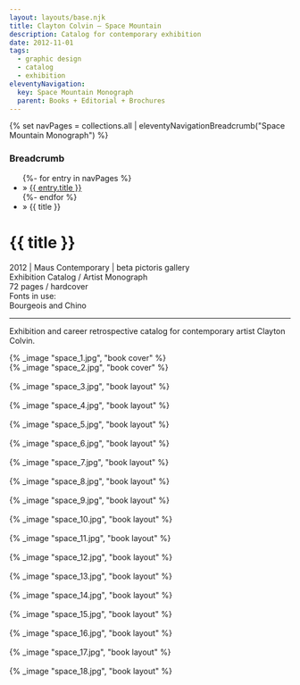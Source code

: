```yaml
---
layout: layouts/base.njk
title: Clayton Colvin – Space Mountain
description: Catalog for contemporary exhibition
date: 2012-11-01
tags:
  - graphic design
  - catalog
  - exhibition
eleventyNavigation:
  key: Space Mountain Monograph
  parent: Books + Editorial + Brochures
---
```

{% set navPages = collections.all | eleventyNavigationBreadcrumb("Space Mountain Monograph") %}
<div class="breadcrumb">
    <h3 class="visually-hidden">Breadcrumb</h3>
	<ul class="nav">
            {%- for entry in navPages %}
		<li class="nav-item"{% if entry.url == page.url %} class="active-breadcrumb"{% endif %}> » <a href="{{ entry.url }}">{{ entry.title }}</a></li>
  	    	{%- endfor %}
	    <li class="nav-item"><active-breadcrumb>» {{ title }}</active-breadcrumb></li>
	</ul>
</div>
<div class="container">
    <div class="row"></div>
	<div class="row">
		<div class="col">
			<h1>{{ title }}</h1>
			<figcaption>2012 | Maus Contemporary | beta pictoris gallery</figcaption>
            <figcaption>Exhibition Catalog / Artist Monograph</br>72 pages / hardcover</figcaption>
            <figcaption>Fonts in use:</br>Bourgeois and Chino</figcaption>
			<hr>
		    <p>Exhibition and career retrospective catalog for contemporary artist Clayton Colvin.</p>
		</div>
        <div class="col-1 col-1-md col-1-lg"></div>
		<div class="col">
			{% _image "space_1.jpg", "book cover" %}
		</div>
        <div class="col-1 col-1-md col-1-lg"></div>
	</div>
	<div class="row">
        <div class="col-1 col-1-md col-1-lg"></div>
        <div class="col">
            {% _image "space_2.jpg", "book cover" %}
        </br></br>
            {% _image "space_3.jpg", "book layout" %}
        </br></br>
            {% _image "space_4.jpg", "book layout" %}
        </br></br>
            {% _image "space_5.jpg", "book layout" %}
        </br></br>
            {% _image "space_6.jpg", "book layout" %}
        </br></br>
            {% _image "space_7.jpg", "book layout" %}
        </br></br>
            {% _image "space_8.jpg", "book layout" %}
        </br></br>
            {% _image "space_9.jpg", "book layout" %}
        </br></br>
            {% _image "space_10.jpg", "book layout" %}
        </br></br>
            {% _image "space_11.jpg", "book layout" %}
        </br></br>
            {% _image "space_12.jpg", "book layout" %}
        </br></br>
            {% _image "space_13.jpg", "book layout" %}
        </br></br>
            {% _image "space_14.jpg", "book layout" %}
        </br></br>
            {% _image "space_15.jpg", "book layout" %}
        </br></br>
            {% _image "space_16.jpg", "book layout" %}
        </br></br>
            {% _image "space_17.jpg", "book layout" %}
        </br></br>
            {% _image "space_18.jpg", "book layout" %}
        </div>
        <div class="col-1 col-1-md col-1-lg"></div>
  	</div>
</div>